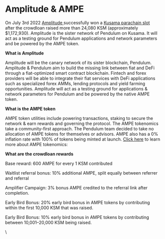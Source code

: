 # Amplitude & AMPE

On July 3rd 2022 [Amplitude ](https://pendulumchain.org/amplitude)successfully won a [Kusama parachain slot](https://parachains.info/details/amplitude#about) after the crowdloan raised more than 24,080 KSM (approximately $1,172,930). Amplitude is the sister network of Pendulum on Kusama. It will act as a testing ground for Pendulum applications and network parameters and be powered by the AMPE token.

**What is Amplitude**

Amplitude will be the canary network of its sister blockchain, Pendulum. Amplitude & Pendulum aim to build the missing link between fiat and DeFi through a fiat-optimized smart contract blockchain. Fintech and forex providers will be able to integrate their fiat services with DeFi applications such as specialized forex AMMs, lending protocols and yield farming opportunities. Amplitude will act as a testing ground for applications & network parameters for Pendulum and be powered by the native AMPE token.

**What is the AMPE token**

AMPE token utilities include powering transactions, staking to secure the network & earn rewards and governing the protocol. The AMPE tokenomics take a community-first approach. The Pendulum team decided to take no allocation of AMPE tokens for themselves or advisors. AMPE also has a 0% inflation rate with 100% of tokens being minted at launch. [Click here](https://medium.com/pendulum-chain/amplitude-ampe-tokenomics-2063d3bafde0) to learn more about AMPE tokenomics:

**What are the crowdloan rewards**

Base reward: 600 AMPE for every 1 KSM contributed

Waitlist referral bonus: 10% additional AMPE, split equally between referrer and referral

Amplifier Campaign: 3% bonus AMPE credited to the referral link after completion.

Early Bird Bonus: 20% early bird bonus in AMPE tokens by contributing within the first 10,000 KSM that was raised.

Early Bird Bonus: 10% early bird bonus in AMPE tokens by contributing between 10,001–20,000 KSM being raised.

\
